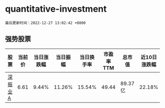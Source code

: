# quantitative-investment

`最后更新时间：2022-12-27 13:02:42 +0800`

## 强势股票

|股票|当前价|当日涨跌幅|当日振幅|当日换手率|市盈率TTM|总市值|近10日涨跌幅|
|----|----|----|----|----|----|----|----|
|[深振业A](https://xueqiu.com/S/SZ000006)|6.61|9.44%|11.26%|15.54%|49.44|89.37亿|22.18%|
